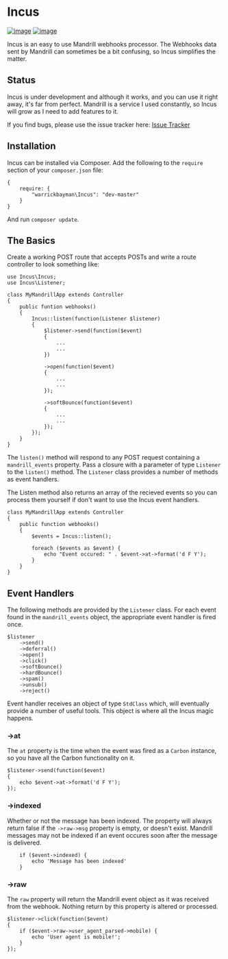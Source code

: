 # Incus

[![image](http://img.shields.io/travis/warrickbayman/Incus.svg?style=flat)](https://travis-ci.org/warrickbayman/Incus)
[![image](http://img.shields.io/badge/license-MIT-blue.svg?style=flat)](http://opensource.org/licenses/mit)


Incus is an easy to use Mandrill webhooks processor. The Webhooks data sent by Mandrill can sometimes be a bit confusing, so Incus simplifies the matter.

## Status
Incus is under development and although it works, and you can use it right away, it's far from perfect. Mandrill is a service I used constantly, so Incus will grow as I need to add features to it.

If you find bugs, please use the issue tracker here: [Issue Tracker](https://github.com/warrickbayman/incus/issues)


## Installation
Incus can be installed via Composer. Add the following to the `require` section of your `composer.json` file:

```
{
	require: {
		"warrickbayman\Incus": "dev-master"
	}
}

```

And run `composer update`.

## The Basics
Create a working POST route that accepts POSTs and write a route controller to look something like:

```
use Incus\Incus;
use Incus\Listener;

class MyMandrillApp extends Controller
{
	public funtion webhooks()
	{
		Incus::listen(function(Listener $listener)
		{			
			$listener->send(function($event)
			{
				...
				...
			})
			
			->open(function($event)
			{
				...
				...
			});
			
			->softBounce(function($event)
			{
				...
				...
			});
		});
	}
}
```

The `listen()` method will respond to any POST request containing a `mandrill_events` property. Pass a closure with a parameter of type `Listener` to the `listen()` method. The `Listener` class provides a number of methods as event handlers.

The Listen method also returns an array of the recieved events so you can process them yourself if don't want to use the Incus event handlers.

```
class MyMandrillApp extends Controller
{
	public function webhooks()
	{
		$events = Incus::listen();
		
		foreach ($events as $event) {
			echo "Event occured: " . $event->at->format('d F Y');
		}		
	}
}
```

## Event Handlers
The following methods are provided by the `Listener` class. For each event found in the `mandrill_events` object, the appropriate event handler is fired once.

```
$listener
	->send()
	->deferral()
	->open()
	->click()
	->softBounce()
	->hardBounce()
	->spam()
	->unsub()
	->reject()
```

Event handler receives an object of type `StdClass` which, will eventually provide a number of useful tools. This object is where all the Incus magic happens.

### ->at
The `at` property is the time when the event was fired as a `Carbon` instance, so you have all the Carbon functionality on it.

```
$listener->send(function($event)
{
	echo $event->at->format('d F Y');
});
```

### ->indexed
Whether or not the message has been indexed. The property will always return false if the `->raw->msg` property is empty, or doesn't exist. Mandrill messages may not be indexed if an event occures soon after the message is delivered.

```
	if ($event->indexed) {
		echo 'Message has been indexed'
	}
```

### ->raw
The `raw` property will return the Mandrill event object as it was received from the webhook. Nothing return by this property is altered or processed.

```
$listener->click(function($event)
{
	if ($event->raw->user_agent_parsed->mobile) {
		echo 'User agent is mobile!';
	}
});
```

